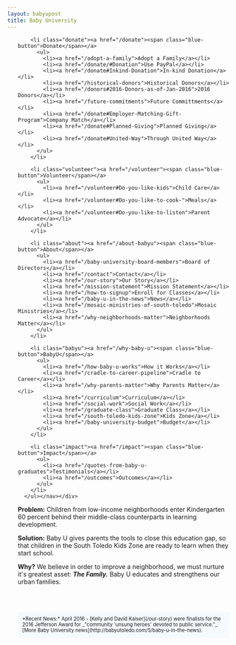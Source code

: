 ```yaml
---
layout: babyupost
title: Baby University
---
```


<div class="homepage-dropdown"><nav><ul>

        <li class="donate"><a href="/donate"><span class="blue-button">Donate</span></a>
          <ul>
            <li><a href="/adopt-a-family">Adopt a Family</a></li>
            <li><a href="/donate/#Donation">Use PayPal</a></li>
            <li><a href="/donate#Inkind-Donation">In-kind Donation</a></li>
            <li><a href="/historical-donors">Historical Donors</a></li>
            <li><a href="/donors#2016-Donors-as-of-Jan-2016">2016 Donors</a></li>
            <li><a href="/future-commitments">Future Committments</a></li>
            <li><a href="/donate#Employer-Matching-Gift-Program">Company Match</a></li>
            <li><a href="/donate#Planned-Giving">Planned Giving</a></li>
            <li><a href="/donate#United-Way">Through United Way</a></li>
          </ul>   
        </li>

        <li class="volunteer"><a href="/volunteer"><span class="blue-button">Volunteer</span></a>
          <ul>
            <li><a href="/volunteer#Do-you-like-kids">Child Care</a></li>
            <li><a href="/volunteer#Do-you-like-to-cook-">Meals</a></li>
            <li><a href="/volunteer#Do-you-like-to-listen">Parent Advocate</a></li>
          </ul>
        </li>

        <li class="about"><a href="/about-babyu"><span class="blue-button">About</span></a>
          <ul>
            <li><a href="/baby-university-board-members">Board of Directors</a></li>
            <li><a href="/contact">Contact</a></li>
            <li><a href="/our-story">Our Story</a></li>
            <li><a href="/mission-statement">Mission Statement</a></li>
            <li><a href="/how-to-signup">Enroll for Classes</a></li>
            <li><a href="/baby-u-in-the-news">News</a></li>
            <li><a href="/mosaic-ministries-of-south-toledo">Mosaic Ministries</a></li>
            <li><a href="/why-neighborhoods-matter">Neighborhoods Matter</a></li>
          </ul>
        </li>

        <li class="babyu"><a href="/why-baby-u"><span class="blue-button">BabyU</span></a>
          <ul>
            <li><a href="/how-baby-u-works">How it Works</a></li>
            <li><a href="/cradle-to-career-pipeline">Cradle to Career</a></li>
            <li><a href="/why-parents-matter">Why Parents Matter</a></li>
            <li><a href="/curriculum">Curriculum</a></li>
            <li><a href="/social-work">Social Work</a></li>
            <li><a href="/graduate-class">Graduate Class</a></li>
            <li><a href="/south-toledo-kids-zone">Kids Zone</a></li>
            <li><a href="/baby-university-budget">Budget</a></li>
          </ul>
        </li>

        <li class="impact"><a href="/impact"><span class="blue-button">Impact</span></a>
          <ul>
            <li><a href="/quotes-from-baby-u-graduates">Testimonials</a></li>
            <li><a href="/outcomes">Outcomes</a></li>
          </ul>
        </li>
      </ul></nav></div>



**Problem:** Children from low-income neighborhoods enter Kindergarten 60 percent behind their middle-class counterparts in learning development.

**Solution:** Baby U gives parents the tools to close this education gap, so that children in the South Toledo Kids Zone are ready to learn when they start school.

**Why?** We believe in order to improve a neighborhood, we must nurture it's greatest asset: **_The Family._** Baby U educates and strengthens our urban families.



<p style="background:#f5faff;padding:10px;margin-top:60px;font-size:80%;line-height:120%;">*Recent News:* April 2016 - [Kelly and David Kaiser](/our-story) were finalists for the 2016 Jefferson Award for _"community 'unsung heroes' devoted to public service."_ [More Baby University news](http://babyutoledo.com/5/baby-u-in-the-news).</p>
